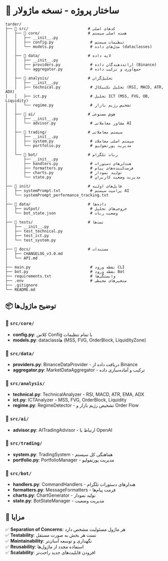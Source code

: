 # 📁 ساختار پروژه - نسخه ماژولار

```
tarder/
├── 📂 src/                          # کدهای اصلی
│   ├── 📂 core/                     # هسته اصلی سیستم
│   │   ├── __init__.py
│   │   ├── config.py                # تنظیمات سیستم
│   │   └── models.py                # مدل‌های داده (dataclasses)
│   │
│   ├── 📂 data/                     # لایه داده
│   │   ├── __init__.py
│   │   ├── providers.py             # ارائه‌دهندگان داده (Binance)
│   │   └── aggregator.py            # جمع‌آوری و ترکیب داده
│   │
│   ├── 📂 analysis/                 # تحلیل‌گران
│   │   ├── __init__.py
│   │   ├── technical.py             # تحلیل تکنیکال (RSI, MACD, ATR, ADX)
│   │   ├── ict.py                   # تحلیل ICT (MSS, FVG, OB, Liquidity)
│   │   └── regime.py                # تشخیص رژیم بازار
│   │
│   ├── 📂 ai/                       # هوش مصنوعی
│   │   ├── __init__.py
│   │   └── advisor.py               # مشاور معاملاتی AI
│   │
│   ├── 📂 trading/                  # سیستم معاملاتی
│   │   ├── __init__.py
│   │   ├── system.py                # سیستم اصلی معاملات
│   │   └── portfolio.py             # مدیریت پورتفولیو
│   │
│   └── 📂 bot/                      # ربات تلگرام
│       ├── __init__.py
│       ├── handlers.py              # هندلرهای دستورات
│       ├── formatters.py            # فرمت‌کننده‌های پیام
│       ├── charts.py                # تولید نمودار
│       └── state.py                 # مدیریت وضعیت کاربران
│
├── 📂 init/                         # فایل‌های اولیه
│   ├── systemPrompt.txt             # پرامپت سیستم AI
│   └── systemPrompt_performance_tracking.txt
│
├── 📂 data/                         # داده‌ها
│   ├── output/                      # خروجی‌های تحلیل
│   └── bot_state.json               # وضعیت ربات
│
├── 📂 tests/                        # تست‌ها
│   ├── __init__.py
│   ├── test_technical.py
│   ├── test_ict.py
│   └── test_system.py
│
├── 📂 docs/                         # مستندات
│   ├── CHANGELOG_v3.0.md
│   └── API.md
│
├── main.py                          # نقطه ورود CLI
├── bot.py                           # نقطه ورود Bot
├── requirements.txt                 # وابستگی‌ها
├── .env                             # متغیرهای محیطی
├── .gitignore
└── README.md
```

## 📦 توضیح ماژول‌ها

### 🔹 `src/core/`
- **config.py**: کلاس Config با تمام تنظیمات
- **models.py**: dataclass‌ها (MSS, FVG, OrderBlock, LiquidityZone)

### 🔹 `src/data/`
- **providers.py**: BinanceDataProvider - دریافت داده از Binance
- **aggregator.py**: MarketDataAggregator - ترکیب و آماده‌سازی داده

### 🔹 `src/analysis/`
- **technical.py**: TechnicalAnalyzer - RSI, MACD, ATR, EMA, ADX
- **ict.py**: ICTAnalyzer - MSS, FVG, OrderBlock, Liquidity
- **regime.py**: RegimeDetector - تشخیص رژیم بازار و Order Flow

### 🔹 `src/ai/`
- **advisor.py**: AITradingAdvisor - ارتباط با OpenAI

### 🔹 `src/trading/`
- **system.py**: TradingSystem - هماهنگی کل سیستم
- **portfolio.py**: PortfolioManager - مدیریت پورتفولیو

### 🔹 `src/bot/`
- **handlers.py**: CommandHandlers - هندلرهای دستورات تلگرام
- **formatters.py**: MessageFormatters - فرمت پیام‌ها
- **charts.py**: ChartGenerator - تولید نمودار
- **state.py**: BotStateManager - مدیریت وضعیت

## 🎯 مزایا

✅ **Separation of Concerns**: هر ماژول مسئولیت مشخص دارد  
✅ **Testability**: تست هر بخش به صورت مستقل  
✅ **Maintainability**: نگهداری و توسعه آسان‌تر  
✅ **Reusability**: استفاده مجدد از ماژول‌ها  
✅ **Scalability**: افزودن قابلیت‌های جدید راحت‌تر  

